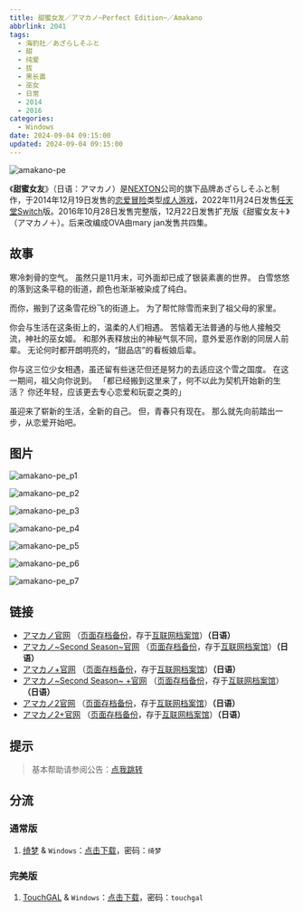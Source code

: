 ```yaml
---
title: 甜蜜女友／アマカノ~Perfect Edition~／Amakano
abbrlink: 2041
tags:
  - 海豹社／あざらしそふと
  - 甜
  - 纯爱
  - 拔
  - 黑长直
  - 巫女
  - 日常
  - 2014
  - 2016
categories:
  - Windows
date: 2024-09-04 09:15:00
updated: 2024-09-04 09:15:00
---
```


![amakano-pe](https://static.30hb.cn/vndb/img/amakano-pe.webp)

《**甜蜜女友**》（日语：アマカノ）是[NEXTON](https://zh.wikipedia.org/wiki/NEXTON)公司的旗下品牌あざらしそふと制作，于2014年12月19日发售的[恋爱冒险](https://zh.wikipedia.org/wiki/戀愛冒險)类型[成人游戏](https://zh.wikipedia.org/wiki/日本成人遊戲)，2022年11月24日发售[任天堂Switch](https://zh.wikipedia.org/wiki/任天堂Switch)版。2016年10月28日发售完整版，12月22日发售扩充版《甜蜜女友＋》（アマカノ＋）。后来改编成OVA由mary jan发售共四集。

<!-- more -->

## 故事

寒冷刺骨的空气。
虽然只是11月末，可外面却已成了银装素裹的世界。
白雪悠悠的落到这条平稳的街道，颜色也渐渐被染成了纯白。

而你，搬到了这条雪花纷飞的街道上。
为了帮忙除雪而来到了祖父母的家里。

你会与生活在这条街上的，温柔的人们相遇。
苦恼着无法普通的与他人接触交流，神社的巫女姬。
和那外表释放出的神秘气氛不同，意外爱恶作剧的同居人前辈。
无论何时都开朗明亮的，“甜品店”的看板娘后辈。

你与这三位少女相遇，虽还留有些迷茫但还是努力的去适应这个雪之国度。
在这一期间，祖父向你说到。
「都已经搬到这里来了，何不以此为契机开始新的生活？
你还年轻，应该更去专心恋爱和玩耍之类的」

虽迎来了崭新的生活，全新的自己。
但，青春只有现在。
那么就先向前踏出一步，从恋爱开始吧。

## 图片

![amakano-pe_p1](https://static.30hb.cn/vndb/img/amakano-pe_p1.webp)

![amakano-pe_p2](https://static.30hb.cn/vndb/img/amakano-pe_p2.webp)

![amakano-pe_p3](https://static.30hb.cn/vndb/img/amakano-pe_p3.webp)

![amakano-pe_p4](https://static.30hb.cn/vndb/img/amakano-pe_p4.webp)

![amakano-pe_p5](https://static.30hb.cn/vndb/img/amakano-pe_p5.webp)

![amakano-pe_p6](https://static.30hb.cn/vndb/img/amakano-pe_p6.webp)

![amakano-pe_p7](https://static.30hb.cn/vndb/img/amakano-pe_p7.webp)

## 链接

- [アマカノ官网](http://azarashi-soft.nexton-net.jp/amakano/) （[页面存档备份](https://web.archive.org/web/20201101063525/http://azarashi-soft.nexton-net.jp/amakano/)，存于[互联网档案馆](https://zh.wikipedia.org/wiki/互联网档案馆)）**（日语）**
- [アマカノ~Second Season~官网](https://azarashi-soft.nexton-net.jp/amakano-ss/) （[页面存档备份](https://web.archive.org/web/20201101063525/https://azarashi-soft.nexton-net.jp/amakano-ss/)，存于[互联网档案馆](https://zh.wikipedia.org/wiki/互联网档案馆)）**（日语）**
- [アマカノ+官网](http://azarashi-soft.nexton-net.jp/amakano+/) （[页面存档备份](https://web.archive.org/web/20190404140327/http://azarashi-soft.nexton-net.jp/amakano+/)，存于[互联网档案馆](https://zh.wikipedia.org/wiki/互联网档案馆)）**（日语）**
- [アマカノ~Second Season~ +官网](https://azarashi-soft.nexton-net.jp/amakano-ss-plus/) （[页面存档备份](https://azarashi-soft.nexton-net.jp/amakano-ss-plus/)，存于[互联网档案馆](https://zh.wikipedia.org/wiki/互联网档案馆)）**（日语）**
- [アマカノ2官网](http://azarashi-soft.nexton-net.jp/amakano2/) （[页面存档备份](https://web.archive.org/web/20220101063525/http://azarashi-soft.nexton-net.jp/amakano2/)，存于[互联网档案馆](https://zh.wikipedia.org/wiki/互联网档案馆)）**（日语）**
- [アマカノ2+官网](http://azarashi-soft.nexton-net.jp/amakano2-plus//) （[页面存档备份](https://web.archive.org/web/20230401140327/http://azarashi-soft.nexton-net.jp/amakano2-plus//)，存于[互联网档案馆](https://zh.wikipedia.org/wiki/互联网档案馆)）**（日语）**

## 提示

> 基本帮助请参阅公告：[点我跳转](/p/announcement/)

## 分流

### 通常版

1. [绮梦](https://acgs.one/) & `Windows`：[点击下载](https://game.acgs.one/game/288.html)，密码：`绮梦`

### 完美版

1. [TouchGAL](https://www.touchgal.us/) & `Windows`：[点击下载](https://pan.touchgal.net/s/qYJXib)，密码：`touchgal`
